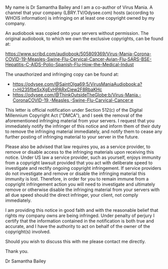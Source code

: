 My name is Dr Samantha Bailey and I am a co-author of Virus Mania. A channel that your company (LBRY.TV/Odysee.com) hosts (according to WHOIS information) is infringing on at least one copyright owned by my company.

An audiobook was copied onto your servers without permission. The original audiobook, to which we own the exclusive copyrights, can be found at:

https://www.scribd.com/audiobook/505809369/Virus-Mania-Corona-COVID-19-Measles-Swine-Flu-Cervical-Cancer-Avian-Flu-SARS-BSE-Hepatitis-C-AIDS-Polio-Spanish-Flu-How-the-Medical-Indust

The unauthorized and infringing copy can be found at:
- https://odysee.com/@SaintOlga69:5/VirusManiaAudiobook:a?r=Hi235fbeSxXgEvHPARxCiew2F8RbaKHc
- https://odysee.com/@ThinkOutsideTheGlobe:b/Virus-Mania.-CoronaCOVID-19,-Measles,-Swine-Flu-Carvical-Cancer:e

This letter is official notification under Section 512(c) of the Digital Millennium Copyright Act ("DMCA"), and I seek the removal of the aforementioned infringing material from your servers. I request that you immediately notify the infringer of this notice and inform them of their duty to remove the infringing material immediately, and notify them to cease any further posting of infringing material to your server in the future.

Please also be advised that law requires you, as a service provider, to remove or disable access to the infringing materials upon receiving this notice. Under US law a service provider, such as yourself, enjoys immunity from a copyright lawsuit provided that you act with deliberate speed to investigate and rectify ongoing copyright infringement. If service providers do not investigate and remove or disable the infringing material this immunity is lost. Therefore, in order for you to remain immune from a copyright infringement action you will need to investigate and ultimately remove or otherwise disable the infringing material from your servers with all due speed should the direct infringer, your client, not comply immediately.

I am providing this notice in good faith and with the reasonable belief that rights my company owns are being infringed. Under penalty of perjury I certify that the information contained in the notification is both true and accurate, and I have the authority to act on behalf of the owner of the copyright(s) involved.

Should you wish to discuss this with me please contact me directly.

Thank you.

Dr Samantha Bailey
<personal information hidden>
